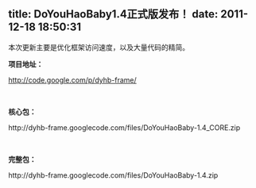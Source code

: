 title: DoYouHaoBaby1.4正式版发布！
date: 2011-12-18 18:50:31
---

<p>
	本次更新主要是优化框架访问速度，以及大量代码的精简。
</p>
<p>
	<strong>项目地址：</strong>
</p>
<p>
	<a href="http://code.google.com/p/dyhb-frame/">http://code.google.com/p/dyhb-frame/</a>
</p>
<p>
	<br />
</p>
<p>
	<strong>核心包：</strong>
</p>
<p>
	http://dyhb-frame.googlecode.com/files/DoYouHaoBaby-1.4_CORE.zip
</p>
<p>
	<br />
</p>
<p>
	<strong>完整包：</strong>
</p>
<p>
	http://dyhb-frame.googlecode.com/files/DoYouHaoBaby-1.4.zip
</p>
<p>
	<br />
</p>